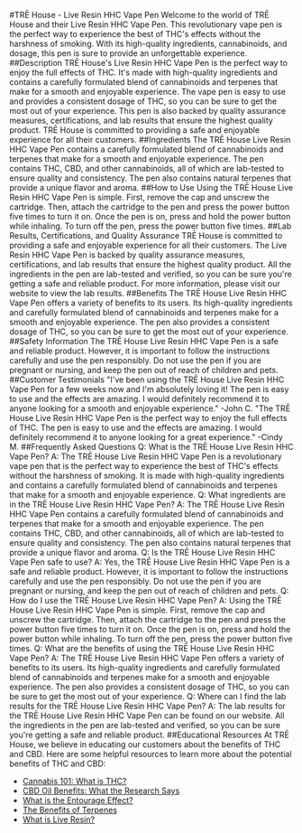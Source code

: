 #TRĒ House - Live Resin HHC Vape Pen
Welcome to the world of TRĒ House and their Live Resin HHC Vape Pen. This revolutionary vape pen is the perfect way to experience the best of THC's effects without the harshness of smoking. With its high-quality ingredients, cannabinoids, and dosage, this pen is sure to provide an unforgettable experience.
##Description
TRĒ House's Live Resin HHC Vape Pen is the perfect way to enjoy the full effects of THC. It's made with high-quality ingredients and contains a carefully formulated blend of cannabinoids and terpenes that make for a smooth and enjoyable experience. The vape pen is easy to use and provides a consistent dosage of THC, so you can be sure to get the most out of your experience.
This pen is also backed by quality assurance measures, certifications, and lab results that ensure the highest quality product. TRĒ House is committed to providing a safe and enjoyable experience for all their customers.
##Ingredients
The TRĒ House Live Resin HHC Vape Pen contains a carefully formulated blend of cannabinoids and terpenes that make for a smooth and enjoyable experience. The pen contains THC, CBD, and other cannabinoids, all of which are lab-tested to ensure quality and consistency. The pen also contains natural terpenes that provide a unique flavor and aroma.
##How to Use
Using the TRĒ House Live Resin HHC Vape Pen is simple. First, remove the cap and unscrew the cartridge. Then, attach the cartridge to the pen and press the power button five times to turn it on. Once the pen is on, press and hold the power button while inhaling. To turn off the pen, press the power button five times.
##Lab Results, Certifications, and Quality Assurance
TRĒ House is committed to providing a safe and enjoyable experience for all their customers. The Live Resin HHC Vape Pen is backed by quality assurance measures, certifications, and lab results that ensure the highest quality product. All the ingredients in the pen are lab-tested and verified, so you can be sure you're getting a safe and reliable product. For more information, please visit our website to view the lab results.
##Benefits
The TRĒ House Live Resin HHC Vape Pen offers a variety of benefits to its users. Its high-quality ingredients and carefully formulated blend of cannabinoids and terpenes make for a smooth and enjoyable experience. The pen also provides a consistent dosage of THC, so you can be sure to get the most out of your experience.
##Safety Information
The TRĒ House Live Resin HHC Vape Pen is a safe and reliable product. However, it is important to follow the instructions carefully and use the pen responsibly. Do not use the pen if you are pregnant or nursing, and keep the pen out of reach of children and pets.
##Customer Testimonials
"I've been using the TRĒ House Live Resin HHC Vape Pen for a few weeks now and I'm absolutely loving it! The pen is easy to use and the effects are amazing. I would definitely recommend it to anyone looking for a smooth and enjoyable experience." -John C.
"The TRĒ House Live Resin HHC Vape Pen is the perfect way to enjoy the full effects of THC. The pen is easy to use and the effects are amazing. I would definitely recommend it to anyone looking for a great experience." -Cindy M.
##Frequently Asked Questions
Q: What is the TRĒ House Live Resin HHC Vape Pen?
A: The TRĒ House Live Resin HHC Vape Pen is a revolutionary vape pen that is the perfect way to experience the best of THC's effects without the harshness of smoking. It is made with high-quality ingredients and contains a carefully formulated blend of cannabinoids and terpenes that make for a smooth and enjoyable experience.
Q: What ingredients are in the TRĒ House Live Resin HHC Vape Pen?
A: The TRĒ House Live Resin HHC Vape Pen contains a carefully formulated blend of cannabinoids and terpenes that make for a smooth and enjoyable experience. The pen contains THC, CBD, and other cannabinoids, all of which are lab-tested to ensure quality and consistency. The pen also contains natural terpenes that provide a unique flavor and aroma.
Q: Is the TRĒ House Live Resin HHC Vape Pen safe to use?
A: Yes, the TRĒ House Live Resin HHC Vape Pen is a safe and reliable product. However, it is important to follow the instructions carefully and use the pen responsibly. Do not use the pen if you are pregnant or nursing, and keep the pen out of reach of children and pets.
Q: How do I use the TRĒ House Live Resin HHC Vape Pen?
A: Using the TRĒ House Live Resin HHC Vape Pen is simple. First, remove the cap and unscrew the cartridge. Then, attach the cartridge to the pen and press the power button five times to turn it on. Once the pen is on, press and hold the power button while inhaling. To turn off the pen, press the power button five times.
Q: What are the benefits of using the TRĒ House Live Resin HHC Vape Pen?
A: The TRĒ House Live Resin HHC Vape Pen offers a variety of benefits to its users. Its high-quality ingredients and carefully formulated blend of cannabinoids and terpenes make for a smooth and enjoyable experience. The pen also provides a consistent dosage of THC, so you can be sure to get the most out of your experience.
Q: Where can I find the lab results for the TRĒ House Live Resin HHC Vape Pen?
A: The lab results for the TRĒ House Live Resin HHC Vape Pen can be found on our website. All the ingredients in the pen are lab-tested and verified, so you can be sure you're getting a safe and reliable product.
##Educational Resources
At TRĒ House, we believe in educating our customers about the benefits of THC and CBD. Here are some helpful resources to learn more about the potential benefits of THC and CBD:
- [Cannabis 101: What is THC?](https://www.leafly.com/news/cannabis-101/what-is-thc)
- [CBD Oil Benefits: What the Research Says](https://www.healthline.com/health/cbd-oil-benefits)
- [What is the Entourage Effect?](https://www.projectcbd.org/science/cannabis-pharmacology/entourage-effect)
- [The Benefits of Terpenes](https://www.cannabisbusinesstimes.com/article/benefits-of-terpenes/)
- [What is Live Resin?](https://www.leafly.com/news/cannabis-101/what-is-live-resin)